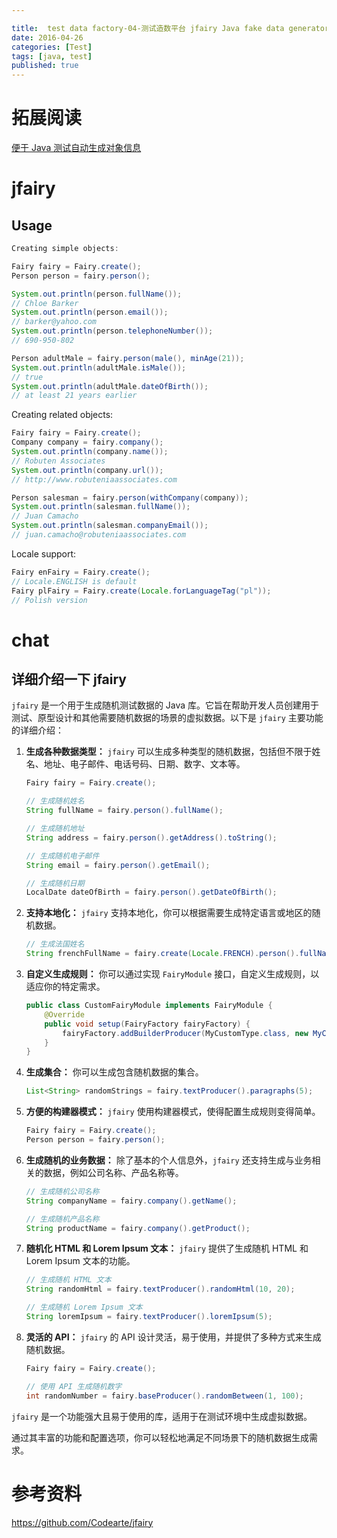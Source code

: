 ```yaml
---

title:  test data factory-04-测试造数平台 jfairy Java fake data generator
date: 2016-04-26
categories: [Test]
tags: [java, test]
published: true
---
```


# 拓展阅读

[便于 Java 测试自动生成对象信息](https://github.com/houbb/data-factory)


# jfairy

## Usage

```java
Creating simple objects:

Fairy fairy = Fairy.create();
Person person = fairy.person();

System.out.println(person.fullName());            
// Chloe Barker
System.out.println(person.email());               
// barker@yahoo.com
System.out.println(person.telephoneNumber());     
// 690-950-802

Person adultMale = fairy.person(male(), minAge(21));
System.out.println(adultMale.isMale());           
// true
System.out.println(adultMale.dateOfBirth());      
// at least 21 years earlier
```

Creating related objects:

```java
Fairy fairy = Fairy.create();
Company company = fairy.company();
System.out.println(company.name());          
// Robuten Associates
System.out.println(company.url());           
// http://www.robuteniaassociates.com

Person salesman = fairy.person(withCompany(company));
System.out.println(salesman.fullName());     
// Juan Camacho
System.out.println(salesman.companyEmail()); 
// juan.camacho@robuteniaassociates.com
```

Locale support:

```java
Fairy enFairy = Fairy.create();                               
// Locale.ENGLISH is default
Fairy plFairy = Fairy.create(Locale.forLanguageTag("pl"));    
// Polish version
```

# chat

## 详细介绍一下 jfairy

`jfairy` 是一个用于生成随机测试数据的 Java 库。它旨在帮助开发人员创建用于测试、原型设计和其他需要随机数据的场景的虚拟数据。以下是 `jfairy` 主要功能的详细介绍：

1. **生成各种数据类型：** `jfairy` 可以生成多种类型的随机数据，包括但不限于姓名、地址、电子邮件、电话号码、日期、数字、文本等。

   ```java
   Fairy fairy = Fairy.create();
   
   // 生成随机姓名
   String fullName = fairy.person().fullName();
   
   // 生成随机地址
   String address = fairy.person().getAddress().toString();
   
   // 生成随机电子邮件
   String email = fairy.person().getEmail();
   
   // 生成随机日期
   LocalDate dateOfBirth = fairy.person().getDateOfBirth();
   ```

2. **支持本地化：** `jfairy` 支持本地化，你可以根据需要生成特定语言或地区的随机数据。

   ```java
   // 生成法国姓名
   String frenchFullName = fairy.create(Locale.FRENCH).person().fullName();
   ```

3. **自定义生成规则：** 你可以通过实现 `FairyModule` 接口，自定义生成规则，以适应你的特定需求。

   ```java
   public class CustomFairyModule implements FairyModule {
       @Override
       public void setup(FairyFactory fairyFactory) {
           fairyFactory.addBuilderProducer(MyCustomType.class, new MyCustomTypeBuilderProducer());
       }
   }
   ```

4. **生成集合：** 你可以生成包含随机数据的集合。

   ```java
   List<String> randomStrings = fairy.textProducer().paragraphs(5);
   ```

5. **方便的构建器模式：** `jfairy` 使用构建器模式，使得配置生成规则变得简单。

   ```java
   Fairy fairy = Fairy.create();
   Person person = fairy.person();
   ```

6. **生成随机的业务数据：** 除了基本的个人信息外，`jfairy` 还支持生成与业务相关的数据，例如公司名称、产品名称等。

   ```java
   // 生成随机公司名称
   String companyName = fairy.company().getName();
   
   // 生成随机产品名称
   String productName = fairy.company().getProduct();
   ```

7. **随机化 HTML 和 Lorem Ipsum 文本：** `jfairy` 提供了生成随机 HTML 和 Lorem Ipsum 文本的功能。

   ```java
   // 生成随机 HTML 文本
   String randomHtml = fairy.textProducer().randomHtml(10, 20);
   
   // 生成随机 Lorem Ipsum 文本
   String loremIpsum = fairy.textProducer().loremIpsum(5);
   ```

8. **灵活的 API：** `jfairy` 的 API 设计灵活，易于使用，并提供了多种方式来生成随机数据。

   ```java
   Fairy fairy = Fairy.create();
   
   // 使用 API 生成随机数字
   int randomNumber = fairy.baseProducer().randomBetween(1, 100);
   ```

`jfairy` 是一个功能强大且易于使用的库，适用于在测试环境中生成虚拟数据。

通过其丰富的功能和配置选项，你可以轻松地满足不同场景下的随机数据生成需求。


# 参考资料

https://github.com/Codearte/jfairy

